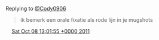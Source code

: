 Replying to [@Cody0906](https://twitter.com/@Cody0906/status/122611985681616897)

> ik bemerk een orale fixatie als rode lijn in je mugshots

<img src="../../media/tweet.ico" width="12" /> [Sat Oct 08 13:01:55 +0000 2011](https://twitter.com/DromerDenker/status/122657976350801920)